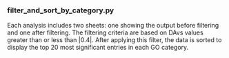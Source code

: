
### filter_and_sort_by_category.py
Each analysis includes two sheets: one showing the output before filtering and one after filtering. The filtering criteria are based on DAvs values greater than or less than |0.4|. After applying this filter, the data is sorted to display the top 20 most significant entries in each GO category.
